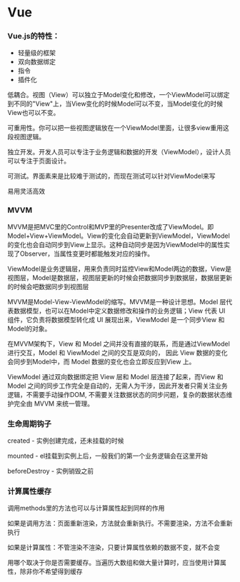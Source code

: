 # Vue

### Vue.js的特性：

* 轻量级的框架
* 双向数据绑定
* 指令
* 插件化

低耦合。视图（View）可以独立于Model变化和修改，一个ViewModel可以绑定到不同的"View"上，当View变化的时候Model可以不变，当Model变化的时候View也可以不变。

可重用性。你可以把一些视图逻辑放在一个ViewModel里面，让很多view重用这段视图逻辑。

独立开发。开发人员可以专注于业务逻辑和数据的开发（ViewModel），设计人员可以专注于页面设计。

可测试。界面素来是比较难于测试的，而现在测试可以针对ViewModel来写

易用灵活高效

### MVVM

MVVM是把MVC里的Control和MVP里的Presenter改成了ViewModel。即Model+View+ViewModel。View的变化会自动更新到ViewModel，ViewModel的变化也会自动同步到View上显示。这种自动同步是因为ViewModel中的属性实现了Observer，当属性变更时都能触发对应的操作。

ViewModel是业务逻辑层，用来负责同时监控View和Model两边的数据，View是视图层，Model是数据层，视图层更新的时候会把数据同步到数据层，数据层更新的时候会吧数据同步到视图层

MVVM是Model-View-ViewModel的缩写。MVVM是一种设计思想。Model 层代表数据模型，也可以在Model中定义数据修改和操作的业务逻辑；View 代表 UI 组件，它负责将数据模型转化成 UI 展现出来，ViewModel 是一个同步View 和 Model的对象。

在MVVM架构下，View 和 Model 之间并没有直接的联系，而是通过ViewModel进行交互，Model 和 ViewModel 之间的交互是双向的， 因此 View 数据的变化会同步到Model中，而 Model 数据的变化也会立即反应到View 上。

ViewModel 通过双向数据绑定把 View 层和 Model 层连接了起来，而View 和 Model 之间的同步工作完全是自动的，无需人为干涉，因此开发者只需关注业务逻辑，不需要手动操作DOM, 不需要关注数据状态的同步问题，复杂的数据状态维护完全由 MVVM 来统一管理。

### 生命周期钩子

created - 实例创建完成，还未挂载的时候

mounted - el挂载到实例上后，一般我们的第一个业务逻辑会在这里开始

beforeDestroy - 实例销毁之前

### 计算属性缓存

调用methods里的方法也可以与计算属性起到同样的作用

如果是调用方法：页面重新渲染，方法就会重新执行。不需要渲染，方法不会重新执行

如果是计算属性：不管渲染不渲染，只要计算属性依赖的数据不变，就不会变

用哪个取决于你是否需要缓存。当遍历大数组和做大量计算时，应当使用计算属性，除非你不希望得到缓存